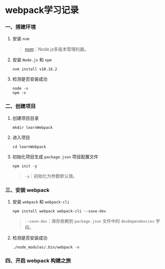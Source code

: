 # webpack学习记录

### 一、搭建环境

1. 安装 ```nvm```

   > [nvm](https://github.com/nvm-sh/nvm)：Node.js多版本管理利器。

2. 安装 ```Node.js``` 和 ```npm```

   ```shell
   nvm install v10.16.2
   ```

3. 检测是否安装成功

   ```shell
   node -v
   npm -v
   ```


### 二、创建项目

1. 创建项目目录

   ```shell
   mkdir learnWebpack
   ```

2. 进入项目

   ```shell
   cd learnWebpack
   ```

3. 初始化项目生成 ```package.json``` 项目配置文件

   ```shell
   npm init -y
   ```

   > ```-y```：初始化为参数默认值。


### 三、安装 webpack

1. 安装 ```webpack``` 和 ```webpack-cli```

   ```shell
   npm install webpack webpack-cli --save-dev
   ```

   > ```--save-dev```：保存依赖到 ```package.json``` 文件中的 ```devDependencies``` 字段。

2. 检测是否安装成功

   ```shell
   ./node_modules/.bin/webpack -v
   ```


### 四、开启 webpack 构建之旅

